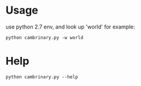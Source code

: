 # Usage
use python 2.7 env, and look up 'world' for example:
```
python cambrinary.py -w world
```

# Help
```
python cambrinary.py --help
```
